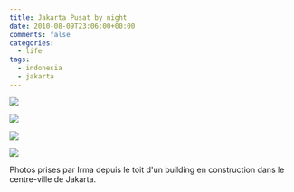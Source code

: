 ```yaml
---
title: Jakarta Pusat by night
date: 2010-08-09T23:06:00+00:00
comments: false
categories:
  - life
tags:
  - indonesia
  - jakarta
---
```

![](20100701-008.jpg)

![](20100701-010.jpg)

![](20100701-011.jpg)

![](20100701-014.jpg)

Photos prises par Irma depuis le toit d'un building en construction dans le centre-ville de Jakarta.